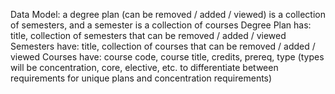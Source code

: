 Data Model:
a degree plan (can be removed / added / viewed) is a collection of semesters, and a semester is a collection of courses
Degree Plan has: title, collection of semesters that can be removed / added / viewed
Semesters have: title, collection of courses that can be removed / added / viewed 
Courses have: course code, course title, credits, prereq, type 
(types will be concentration, core, elective, etc. to differentiate between requirements for unique plans and concentration requirements)
